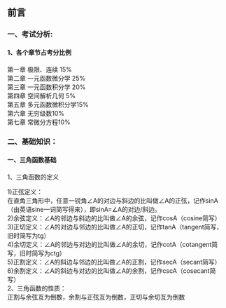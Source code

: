 
## 前言
### 一、考试分析:
#### 1、各个章节占考分比例
第一章 极限、连续 15%   
第二章 一元函数微分学 25%   
第三章 一元函数积分学 20%   
第四章 空间解析几何 5%   
第五章 多元函数微积分学15%   
第六章 无穷级数10%   
第七章 常微分方程10%   
### 二、基础知识：
#### 一、三角函数基础
1、三角函数的定义
   
1)正弦定义：   
在直角三角形中，任意一锐角∠A的对边与斜边的比叫做∠A的正弦，记作sinA（由英语sine一词简写得来），即sinA=∠A的对边/斜边。   
2)余弦定义：∠A的邻边与斜边的比叫做∠A的余弦，记作cosA（cosine简写）   
3)正切定义：∠A的对边与邻边的比叫做∠A的正切，记作tanA（tangent简写，旧时简写为tg）   
4)余切定义：∠A的邻边与对边的比叫做∠A的余切，记作cotA（cotangent简写，旧时简写为ctg）   
5)正割定义：∠A的斜边与邻边的比叫做∠A的正割，记作secA（secant简写）   
6)余割定义：∠A的斜边与对边的比叫做∠A的余割，记作cscA（cosecant简写）   
2、三角函数的性质：   
正割与余弦互为倒数，余割与正弦互为倒数，正切与余切互为倒数
